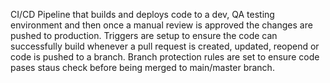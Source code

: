 CI/CD Pipeline that builds and deploys code to a dev, QA testing environment and then once a manual review is approved the changes are pushed to production. Triggers are setup to ensure the code can successfully build whenever a pull request is created, updated, reopend or code is pushed to a branch. Branch protection rules are set to ensure code pases staus check before being merged to main/master branch. 

